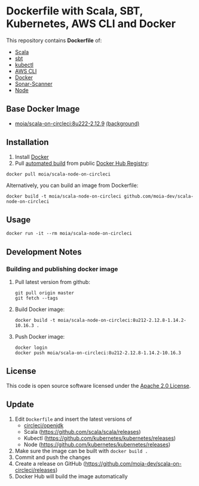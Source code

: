 # Dockerfile with Scala, SBT, Kubernetes, AWS CLI and Docker

This repository contains **Dockerfile** of:
* [Scala](http://www.scala-lang.org)
* [sbt](http://www.scala-sbt.org)
* [kubectl](https://kubernetes.io/docs/reference/kubectl/overview/)
* [AWS CLI](https://aws.amazon.com/cli/)
* [Docker](https://www.docker.com/)
* [Sonar-Scanner](https://docs.sonarqube.org/latest/)
* [Node](https://nodejs.org/en/)

## Base Docker Image ##

* [moia/scala-on-circleci:8u222-2.12.9](https://github.com/CircleCI-Public/circleci-dockerfiles/blob/master/openjdk/images/8u212-jdk-stretch/Dockerfile) [(background)](https://hub.docker.com/r/moia/scala-on-circleci)

## Installation ##

1. Install [Docker](https://www.docker.com)
2. Pull [automated build](https://registry.hub.docker.com/u/moia/scala-on-circleci) from public [Docker Hub Registry](https://registry.hub.docker.com):
```
docker pull moia/scala-node-on-circleci
```
Alternatively, you can build an image from Dockerfile:
```
docker build -t moia/scala-node-on-circleci github.com/moia-dev/scala-node-on-circleci
```


## Usage ##

```
docker run -it --rm moia/scala-node-on-circleci
```

## Development Notes

### Building and publishing docker image

1. Pull latest version from github:

   ```
   git pull origin master
   git fetch --tags
   ```
2. Build Docker image:

   ```
   docker build -t moia/scala-node-on-circleci:8u212-2.12.8-1.14.2-10.16.3 .
   ```
3. Push Docker image:

   ```
   docker login
   docker push moia/scala-on-circleci:8u212-2.12.8-1.14.2-10.16.3
   ```

## License ##

This code is open source software licensed under the [Apache 2.0 License]("http://www.apache.org/licenses/LICENSE-2.0.html").

## Update

1. Edit `Dockerfile` and insert the latest versions of
   * [circleci/openjdk](https://circleci.com/docs/2.0/circleci-images/#openjdk)
   * Scala (https://github.com/scala/scala/releases)
   * Kubectl (https://github.com/kubernetes/kubernetes/releases) 
   * Node (https://github.com/kubernetes/kubernetes/releases) 
2. Make sure the image can be built with `docker build .`
3. Commit and push the changes
4. Create a release on GitHub (https://github.com/moia-dev/scala-on-circleci/releases)
5. Docker Hub will build the image automatically
